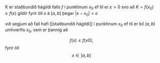 K er staðbundið hágildi falls $f$ í punktinum $x_0$ ef til er $ε > 0$ svo að $K=f(x_0) ≥ f(x)$ gildir fyrir öll x á $[a,b]$ þegar $|x-x_0| < ε$

við segjum að fall hafi [[staðbundið hágildi]] í punktinum $x_0$ ef til er bil $(a,b)$ umhverfis $x_0$, sem er þannig að 

$$f(x)≤f(x0),$$ fyrir öll $$x∈]a,b[$$